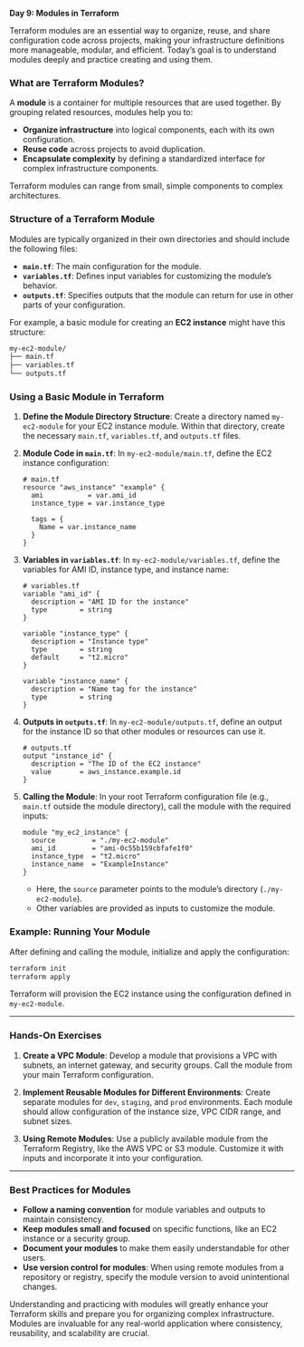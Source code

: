 **Day 9: Modules in Terraform**

Terraform modules are an essential way to organize, reuse, and share configuration code across projects, making your infrastructure definitions more manageable, modular, and efficient. Today’s goal is to understand modules deeply and practice creating and using them.

### What are Terraform Modules?

A **module** is a container for multiple resources that are used together. By grouping related resources, modules help you to:
- **Organize infrastructure** into logical components, each with its own configuration.
- **Reuse code** across projects to avoid duplication.
- **Encapsulate complexity** by defining a standardized interface for complex infrastructure components.

Terraform modules can range from small, simple components to complex architectures.

### Structure of a Terraform Module

Modules are typically organized in their own directories and should include the following files:
- **`main.tf`**: The main configuration for the module.
- **`variables.tf`**: Defines input variables for customizing the module’s behavior.
- **`outputs.tf`**: Specifies outputs that the module can return for use in other parts of your configuration.

For example, a basic module for creating an **EC2 instance** might have this structure:

```bash
my-ec2-module/
├── main.tf
├── variables.tf
└── outputs.tf
```

### Using a Basic Module in Terraform

1. **Define the Module Directory Structure**:
   Create a directory named `my-ec2-module` for your EC2 instance module. Within that directory, create the necessary `main.tf`, `variables.tf`, and `outputs.tf` files.

2. **Module Code in `main.tf`**:
   In `my-ec2-module/main.tf`, define the EC2 instance configuration:

   ```hcl
   # main.tf
   resource "aws_instance" "example" {
     ami           = var.ami_id
     instance_type = var.instance_type

     tags = {
       Name = var.instance_name
     }
   }
   ```

3. **Variables in `variables.tf`**:
   In `my-ec2-module/variables.tf`, define the variables for AMI ID, instance type, and instance name:

   ```hcl
   # variables.tf
   variable "ami_id" {
     description = "AMI ID for the instance"
     type        = string
   }

   variable "instance_type" {
     description = "Instance type"
     type        = string
     default     = "t2.micro"
   }

   variable "instance_name" {
     description = "Name tag for the instance"
     type        = string
   }
   ```

4. **Outputs in `outputs.tf`**:
   In `my-ec2-module/outputs.tf`, define an output for the instance ID so that other modules or resources can use it.

   ```hcl
   # outputs.tf
   output "instance_id" {
     description = "The ID of the EC2 instance"
     value       = aws_instance.example.id
   }
   ```

5. **Calling the Module**:
   In your root Terraform configuration file (e.g., `main.tf` outside the module directory), call the module with the required inputs:

   ```hcl
   module "my_ec2_instance" {
     source         = "./my-ec2-module"
     ami_id         = "ami-0c55b159cbfafe1f0"
     instance_type  = "t2.micro"
     instance_name  = "ExampleInstance"
   }
   ```

   - Here, the `source` parameter points to the module’s directory (`./my-ec2-module`).
   - Other variables are provided as inputs to customize the module.

### Example: Running Your Module

After defining and calling the module, initialize and apply the configuration:

```bash
terraform init
terraform apply
```

Terraform will provision the EC2 instance using the configuration defined in `my-ec2-module`.

---

### Hands-On Exercises

1. **Create a VPC Module**: Develop a module that provisions a VPC with subnets, an internet gateway, and security groups. Call the module from your main Terraform configuration.
   
2. **Implement Reusable Modules for Different Environments**: Create separate modules for `dev`, `staging`, and `prod` environments. Each module should allow configuration of the instance size, VPC CIDR range, and subnet sizes.

3. **Using Remote Modules**: Use a publicly available module from the Terraform Registry, like the AWS VPC or S3 module. Customize it with inputs and incorporate it into your configuration.

---

### Best Practices for Modules

- **Follow a naming convention** for module variables and outputs to maintain consistency.
- **Keep modules small and focused** on specific functions, like an EC2 instance or a security group.
- **Document your modules** to make them easily understandable for other users.
- **Use version control for modules**: When using remote modules from a repository or registry, specify the module version to avoid unintentional changes.

Understanding and practicing with modules will greatly enhance your Terraform skills and prepare you for organizing complex infrastructure. Modules are invaluable for any real-world application where consistency, reusability, and scalability are crucial.
